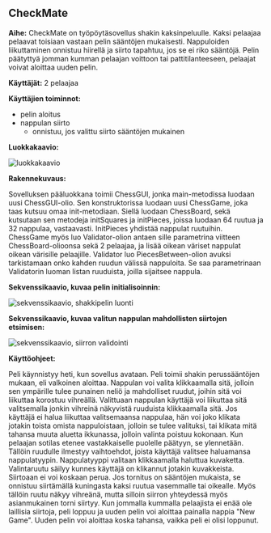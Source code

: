 ## CheckMate


**Aihe:** CheckMate on työpöytäsovellus shakin kaksinpeluulle. Kaksi pelaajaa pelaavat toisiaan vastaan pelin sääntöjen mukaisesti. Nappuloiden liikuttaminen onnistuu hiirellä ja siirto tapahtuu, jos se ei riko sääntöjä. Pelin päätyttyä jomman kumman pelaajan voittoon tai pattitilanteeseen, pelaajat voivat aloittaa uuden pelin.

**Käyttäjät:** 2 pelaajaa

**Käyttäjien toiminnot:**

* pelin aloitus
* nappulan siirto
  * onnistuu, jos valittu siirto sääntöjen mukainen

**Luokkakaavio:**

![luokkakaavio](/dokumentaatio/cm_classes.png)



**Rakennekuvaus:**

Sovelluksen pääluokkana toimii ChessGUI, jonka main-metodissa luodaan uusi ChessGUI-olio. Sen konstruktorissa luodaan uusi ChessGame, joka taas kutsuu omaa init-metodiaan. Siellä luodaan ChessBoard, sekä kutsutaan sen metodeja initSquares ja initPieces, joissa luodaan 64 ruutua ja 32 nappulaa, vastaavasti. InitPieces yhdistää nappulat ruutuihin. ChessGame myös luo Validator-olion antaen sille parametrina viitteen ChessBoard-olioonsa sekä 2 pelaajaa, ja lisää oikean väriset nappulat oikean värisille pelaajille. Validator luo PiecesBetween-olion avuksi tarkistamaan onko kahden ruudun välissä nappuloita. Se saa parametrinaan Validatorin luoman listan ruuduista, joilla sijaitsee nappula.



**Sekvenssikaavio, kuvaa pelin initialisoinnin:**

![sekvenssikaavio, shakkipelin luonti](/dokumentaatio/cm_sequential1.png)



**Sekvenssikaavio, kuvaa valitun nappulan mahdollisten siirtojen etsimisen:**

![sekvenssikaavio, siirron validointi](/dokumentaatio/cm_sequential2.png)




**Käyttöohjeet:**

Peli käynnistyy heti, kun sovellus avataan. Peli toimii shakin perussääntöjen mukaan, eli valkoinen aloittaa. Nappulan voi valita klikkaamalla sitä, jolloin sen ympärille tulee punainen neliö ja mahdolliset ruudut, joihin sitä voi liikuttaa korostuu vihreällä. Valittuaan nappulan käyttäjä voi liikuttaa sitä valitsemalla jonkin vihreinä näkyvistä ruuduista klikkaamalla sitä. Jos käyttäjä ei halua liikuttaa valitsemaansa nappulaa, hän voi joko klikata jotakin toista omista nappuloistaan, jolloin se tulee valituksi, tai klikata mitä tahansa muuta aluetta ikkunassa, jolloin valinta poistuu kokonaan. Kun pelaajan sotilas etenee vastakkaiselle puolelle päätyyn, se ylennetään. Tällöin ruudulle ilmestyy vaihtoehdot, joista käyttäjä valitsee haluamansa nappulatyypin. Nappulatyyppi valitaan klikkaamalla haluttua kuvaketta. Valintaruutu säilyy kunnes käyttäjä on klikannut jotakin kuvakkeista. Siirtoaan ei voi koskaan perua. Jos tornitus on sääntöjen mukaista, se onnistuu siirtämällä kuningasta kaksi ruutua vasemmalle tai oikealle. Myös tällöin ruutu näkyy vihreänä, mutta silloin siirron yhteydessä myös asianmukainen torni siirtyy. Kun jommalla kummalla pelaajista ei enää ole laillisia siirtoja, peli loppuu ja uuden pelin voi aloittaa painalla nappia "New Game". Uuden pelin voi aloittaa koska tahansa, vaikka peli ei olisi loppunut. 
